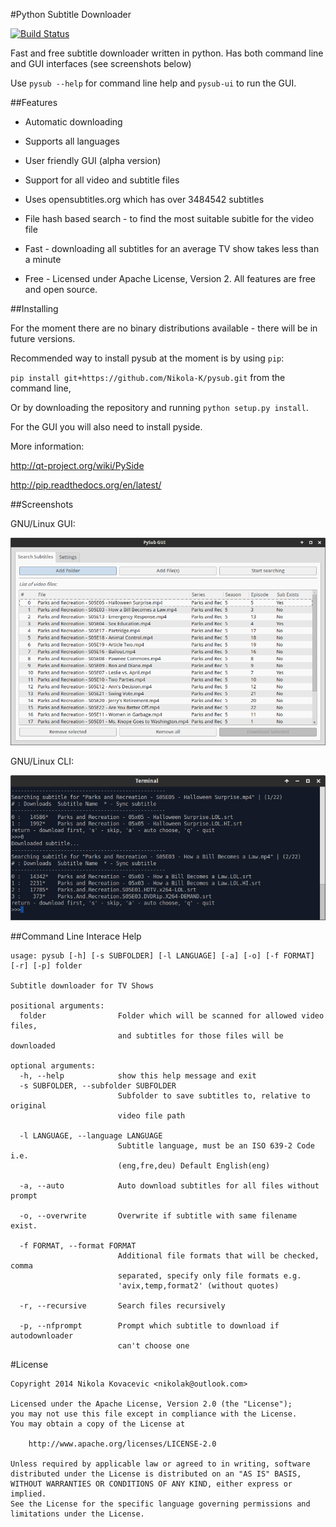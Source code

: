 #Python Subtitle Downloader

[![Build Status](https://travis-ci.org/Nikola-K/pysub.svg)](https://travis-ci.org/Nikola-K/pysub)

Fast and free subtitle downloader written in python. Has both command line and GUI interfaces (see screenshots below)

Use `pysub --help` for command line help and `pysub-ui` to run the GUI.

##Features

* Automatic downloading

* Supports all languages

* User friendly GUI (alpha version)

* Support for all video and subtitle files

* Uses opensubtitles.org which has over 3484542 subtitles

* File hash based search - to find the most suitable subitle for the video file

* Fast - downloading all subtitles for an average TV show takes less than a minute

* Free - Licensed under Apache License, Version 2. All features are free and open source.

##Installing

For the moment there are no binary distributions available - there will be in future versions.
 
Recommended way to install pysub at the moment is by using `pip`:

`pip install git+https://github.com/Nikola-K/pysub.git` from the command line,

Or by downloading the repository and running `python setup.py install`.

For the GUI you will also need to install pyside.

More information:

http://qt-project.org/wiki/PySide

http://pip.readthedocs.org/en/latest/

##Screenshots

GNU/Linux GUI:

![GUI Linux](screenshots/gui_0.2.0.png?raw=true)

GNU/Linux CLI:

![GUI Linux](screenshots/terminal_0.2.0.png?raw=true)

##Command Line Interace Help

    usage: pysub [-h] [-s SUBFOLDER] [-l LANGUAGE] [-a] [-o] [-f FORMAT] [-r] [-p] folder

    Subtitle downloader for TV Shows

    positional arguments:
      folder                Folder which will be scanned for allowed video files,
                            and subtitles for those files will be downloaded

    optional arguments:
      -h, --help            show this help message and exit
      -s SUBFOLDER, --subfolder SUBFOLDER
                            Subfolder to save subtitles to, relative to original
                            video file path
                            
      -l LANGUAGE, --language LANGUAGE
                            Subtitle language, must be an ISO 639-2 Code i.e.
                            (eng,fre,deu) Default English(eng)
                            
      -a, --auto            Auto download subtitles for all files without prompt
      
      -o, --overwrite       Overwrite if subtitle with same filename exist.
      
      -f FORMAT, --format FORMAT
                            Additional file formats that will be checked, comma
                            separated, specify only file formats e.g.
                            'avix,temp,format2' (without quotes)
                            
      -r, --recursive       Search files recursively
      
      -p, --nfprompt        Prompt which subtitle to download if autodownloader
                            can't choose one

#License

    Copyright 2014 Nikola Kovacevic <nikolak@outlook.com>

    Licensed under the Apache License, Version 2.0 (the "License");
    you may not use this file except in compliance with the License.
    You may obtain a copy of the License at

        http://www.apache.org/licenses/LICENSE-2.0

    Unless required by applicable law or agreed to in writing, software
    distributed under the License is distributed on an "AS IS" BASIS,
    WITHOUT WARRANTIES OR CONDITIONS OF ANY KIND, either express or implied.
    See the License for the specific language governing permissions and
    limitations under the License.

